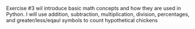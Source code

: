 Exercise #3 wil introduce basic math concepts and how they are used in Python. I will use addition, subtraction, multiplication, division, percentages, and greater/less/eqaul symbols to count hypothetical chickens